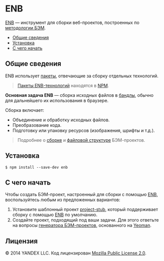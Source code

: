 # ENB

[ENB](https://github.com/enb/enb) — инструмент для сборки веб-проектов, построенных по [методологии БЭМ](https://ru.bem.info/methodology/).

* [Общие сведения](#Общие-сведения)
* [Установка](#Установка)
* [С чего начать](#С-чего-начать)

## Общие сведения

ENB использует [пакеты](../enb-packages-index/enb-packages-index.ru.md), отвечающие за сборку отдельных технологий.

> [Пакеты ENB-технологий](https://www.npmjs.com/search?q=enb) находятся в [NPM](https://www.npmjs.com).

**Основная задача ENB** — сборка исходных файлов в [бандлы](https://github.com/bem-site/bem-method/blob/bem-info-data/method/build/build.ru.md#Введение), обычно для дальнейшего их использования в браузере.

Сборка включает:
* Объединение и обработку исходных файлов.
* Преобразование кода.
* Подготовку или упаковку ресурсов (изображения, шрифты и т.д.).

> Подробнее о [сборке](https://ru.bem.info/methodology/build/) и [файловой структуре](https://ru.bem.info/methodology/filestructure/) БЭМ-проектов.

## Установка

```shell
$ npm install --save-dev enb
```

## С чего начать

Чтобы создать БЭМ-проект, настроенный для сборки с помощью [ENB](https://ru.bem.info/toolbox/enb/), воспользуйтесь любым из предложенных вариантов:

1. Установите шаблонный проект [project-stub](https://ru.bem.info/platform/project-stub/), который поддерживает сборку с помощью [ENB](https://ru.bem.info/toolbox/enb/) по умолчанию.
1. Создайте проект, подходящий под ваши задачи. Для этого ответьте на вопросы [генератора БЭМ-проектов](https://github.com/bem/generator-bem-stub/blob/master/README.ru.md), основанного на [Yeoman](http://yeoman.io/).

## Лицензия

© 2014 YANDEX LLC. Код лицензирован [Mozilla Public License 2.0](https://github.com/enb-bem/enb-bem-techs/blob/master/LICENSE.txt).
